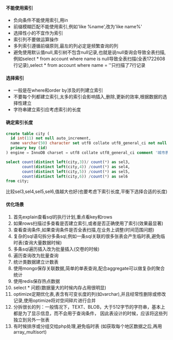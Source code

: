 #### 不能使用索引
- 负向条件不能使用索引,用in
- 前缀模糊匹配不能使用索引,例如'like %name',改为'like name%'
- 选择性小的不宜作为索引
- 索引列不要做运算操作
- 多列索引遵循前缀原则,最左的列必定是频繁查询的列
- 避免使用默认值null,索引树不包含null记录,也就是说null查询会导致全表扫描,例如select * from account where name is null导致全表扫描(全表1722608行记录),select * from account where name = ''只扫描了7行记录

#### 选择索引
- 一般是在where和order by涉及的列建立索引
- 不要每个列都建立索引,太多的索引会影响插入,删除,更新的效率,根据数据的选择性建立
- 字符串建立索引应考虑索引的长度

#### 确定索引长度
```sql
create table city (
  id int(11) not null auto_increment,
  name varchar(50) character set utf8 collate utf8_general_ci not null comment '城市名',
  primary key (id)
) engine = InnoDB charset = utf8 collate utf8_general_ci comment '城市表';

select count(distinct left(city,3))/ count(*) as sel3,
	   count(distinct left(city,4)) /count(*) as sel4,
	   count(distinct left(city,5)) /count(*) as sel5,
	   count(distinct left(city,6)) /count(*) as sel6
from city;
```
比较sel3,sel4,sel5,sel6,值越大也好(也要考虑下索引长度,平衡下选择合适的长度)

#### 优化场景
1. 首先explain查看sql的执行计划,重点看key和rows
2. 如果rows扫描过多查看是否建立索引,或者是否正确使用了索引(效果最显著)
3. 查看查询条件,如果查询条件是否全表扫描,在业务上调整(时间范围问题)
4. 复杂的sql语句拆分多条sql,例如一条sql关联的很多张表会产生临时表,避免临时表(查询大量数据时候)
5. 多条sql遍历插入改为批量插入(交卷的时候)
6. 遍历查询改为批量查询
7. 统计类数据建立计数表
8. 使用mongo保存关联数据,简单的单表查询,配合aggregate可以做复杂的聚合统计
9. 使用redis保存热点数据
10. select * 问题(数据量大的时候内存占用很明显)
11. optimize定期优化表,表含有可变长度的列(如varchar),并且经常性删除或修改记录,使用optimize将对空间碎片进行合并
12. 分拆很长的列：一般情况下，TEXT、BLOB，大于512字节的字符串，基本上都是为了显示信息，而不会用于查询条件， 因此表设计的时候，应该将这些列独立到另外一张表
13. 有时候排序或分组交给php处理,避免临时表 (如获取每个地区数据之后,再用array_multisort)

